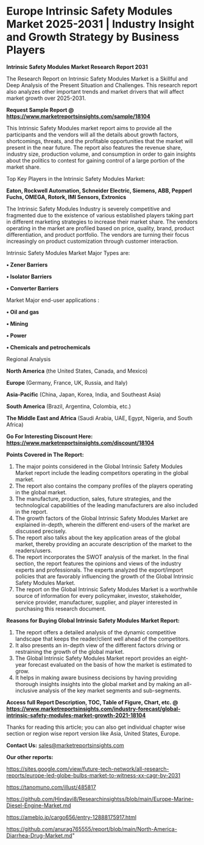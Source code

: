  # Europe Intrinsic Safety Modules Market 2025-2031 | Industry Insight and Growth Strategy by Business Players

<strong>Intrinsic Safety Modules Market Research Report 2031</strong>

The Research Report on Intrinsic Safety Modules Market is a Skillful and Deep Analysis of the Present Situation and Challenges. This research report also analyzes other important trends and market drivers that will affect market growth over 2025-2031.

<strong>Request Sample Report @ <a href=https://www.marketreportsinsights.com/sample/18104>https://www.marketreportsinsights.com/sample/18104</a></strong>

This Intrinsic Safety Modules market report aims to provide all the participants and the vendors will all the details about growth factors, shortcomings, threats, and the profitable opportunities that the market will present in the near future. The report also features the revenue share, industry size, production volume, and consumption in order to gain insights about the politics to contest for gaining control of a large portion of the market share.

Top Key Players in the Intrinsic Safety Modules Market:

<strong>Eaton, Rockwell Automation, Schneider Electric, Siemens, ABB, Pepperl Fuchs, OMEGA, Rotork, IMI Sensors, Extronics</strong>

The Intrinsic Safety Modules Industry is severely competitive and fragmented due to the existence of various established players taking part in different marketing strategies to increase their market share. The vendors operating in the market are profiled based on price, quality, brand, product differentiation, and product portfolio. The vendors are turning their focus increasingly on product customization through customer interaction.

Intrinsic Safety Modules Market Major Types are:

<strong>• Zener Barriers

• Isolator Barriers

• Converter Barriers</strong>

Market Major end-user applications :

<strong>• Oil and gas

• Mining

• Power

• Chemicals and petrochemicals</strong>

Regional Analysis

</u><strong><b>North America</b></strong> (the United States, Canada, and Mexico)

<strong><b>Europe </b></strong>(Germany, France, UK, Russia, and Italy)

<strong><b>Asia-Pacific</b></strong> (China, Japan, Korea, India, and Southeast Asia)

<strong><b>South America</b></strong> (Brazil, Argentina, Colombia, etc.)

<strong><b>The Middle East and Africa</b></strong> (Saudi Arabia, UAE, Egypt, Nigeria, and South Africa)

<strong>Go For Interesting Discount Here: <a href=https://www.marketreportsinsights.com/discount/18104>https://www.marketreportsinsights.com/discount/18104</a></strong>

<strong>Points Covered in The Report:</strong>
<ol>
  <li>The major points considered in the Global Intrinsic Safety Modules Market report include the leading competitors operating in the global market.</li>
  <li>The report also contains the company profiles of the players operating in the global market.</li>
  <li>The manufacture, production, sales, future strategies, and the technological capabilities of the leading manufacturers are also included in the report.</li>
  <li>The growth factors of the Global Intrinsic Safety Modules Market are explained in-depth, wherein the different end-users of the market are discussed precisely.</li>
  <li>The report also talks about the key application areas of the global market, thereby providing an accurate description of the market to the readers/users.</li>
  <li>The report incorporates the SWOT analysis of the market. In the final section, the report features the opinions and views of the industry experts and professionals. The experts analyzed the export/import policies that are favorably influencing the growth of the Global Intrinsic Safety Modules Market.</li>
  <li>The report on the Global Intrinsic Safety Modules Market is a worthwhile source of information for every policymaker, investor, stakeholder, service provider, manufacturer, supplier, and player interested in purchasing this research document.</li>
</ol>
<strong>Reasons for Buying Global Intrinsic Safety Modules Market Report:</strong>

<ol>
  <li>The report offers a detailed analysis of the dynamic competitive landscape that keeps the reader/client well ahead of the competitors.</li>
  <li>It also presents an in-depth view of the different factors driving or restraining the growth of the global market.</li>
  <li>The Global Intrinsic Safety Modules Market report provides an eight-year forecast evaluated on the basis of how the market is estimated to grow.</li>
  <li>It helps in making aware business decisions by having providing thorough insights insights into the global market and by making an all-inclusive analysis of the key market segments and sub-segments.</li>
</ol>
<strong>Access full Report Description, TOC, Table of Figure, Chart, etc. @ <a href=https://www.marketreportsinsights.com/industry-forecast/global-intrinsic-safety-modules-market-growth-2021-18104>https://www.marketreportsinsights.com/industry-forecast/global-intrinsic-safety-modules-market-growth-2021-18104</a></strong>


Thanks for reading this article; you can also get individual chapter wise section or region wise report version like Asia, United States, Europe.

<strong>Contact Us:</strong>
sales@marketreportsinsights.com

<strong>Our other reports:</strong>

<a href=https://sites.google.com/view/future-tech-network/all-research-reports/europe-led-globe-bulbs-market-to-witness-xx-cagr-by-2031>https://sites.google.com/view/future-tech-network/all-research-reports/europe-led-globe-bulbs-market-to-witness-xx-cagr-by-2031</a>

<a href=https://tanomuno.com/illust/485817>https://tanomuno.com/illust/485817</a>

<a href=https://github.com/Hindavi8/Researchinsightss/blob/main/Europe-Marine-Diesel-Engine-Market.md>https://github.com/Hindavi8/Researchinsightss/blob/main/Europe-Marine-Diesel-Engine-Market.md</a>

<a href=https://ameblo.jp/cargo656/entry-12888175917.html>https://ameblo.jp/cargo656/entry-12888175917.html</a>

<a href=https://github.com/anurag765555/report/blob/main/North-America-Diarrhea-Drug-Market.md>https://github.com/anurag765555/report/blob/main/North-America-Diarrhea-Drug-Market.md</a>"
